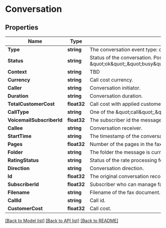 # Conversation

## Properties

Name | Type | Description | Notes
------------ | ------------- | ------------- | -------------
**Type** | **string** | The conversation event type: call/voicemail/sms/fax/xmpp. | [optional] 
**Status** | **string** | Status of the conversation. Possible values are: \&quot;ok\&quot;,\&quot;busy\&quot;,\&quot;noanswer\&quot;,\&quot;cancel\&quot;,\&quot;offline\&quot;,\&quot;timeout\&quot;,\&quot;other\&quot;. | [optional] 
**Context** | **string** | TBD | 
**Currency** | **string** | Call cost currency. | 
**Caller** | **string** | Conversation initiator. | [optional] 
**Duration** | **string** | Conversation duration. | [optional] 
**TotalCustomerCost** | **float32** | Call cost with applied customer VAT. | 
**CallType** | **string** | One of the \&quot;call\&quot;,\&quot;cfu\&quot;,\&quot;cft\&quot;,\&quot;cfb\&quot;,\&quot;cfna\&quot;,\&quot;cfs\&quot;,\&quot;cfr\&quot;. | [optional] 
**VoicemailSubscriberId** | **float32** | The subscriber id the message belongs to. | 
**Callee** | **string** | Conversation receiver. | [optional] 
**StartTime** | **string** | The timestamp of the conversation event. | [optional] 
**Pages** | **float32** | Number of the pages in the fax document. | 
**Folder** | **string** | The folder the message is currently in (one of INBOX, Old, Work, Friends, Family, Cust1-Cust6). | 
**RatingStatus** | **string** | Status of the rate processing for the conversation. Possible values are: \&quot;unrated\&quot;,\&quot;ok\&quot;,\&quot;failed\&quot;. | [optional] 
**Direction** | **string** | Conversation direction. | [optional] 
**Id** | **float32** | The original conversation record id - cdr id/voicemail id/sms id/fax journal record id/prosody message archive mgmt (mam) record id. | [optional] 
**SubscriberId** | **float32** | Subscriber who can manage fax record. | 
**Filename** | **string** | Filename of the fax document. | 
**CallId** | **string** | Call id. | [optional] 
**CustomerCost** | **float32** | Call cost. | 

[[Back to Model list]](../README.md#documentation-for-models) [[Back to API list]](../README.md#documentation-for-api-endpoints) [[Back to README]](../README.md)



